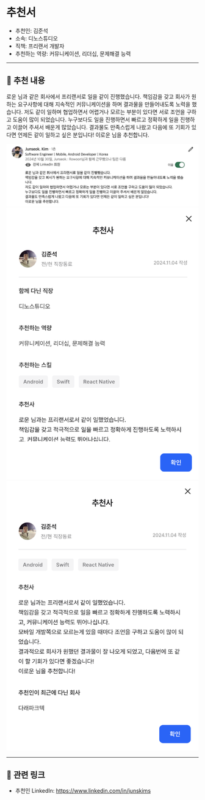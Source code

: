 # 추천서

- 추천인: 김준석
- 소속: 디노스튜디오
- 직책: 프리랜서 개발자
- 추천하는 역량: 커뮤니케이션, 리더십, 문제해결 능력

---

## 💬 추천 내용

로운 님과 같은 회사에서 프리랜서로 일을 같이 진행했습니다.
책임감을 갖고 회사가 원하는 요구사항에 대해 지속적인 커뮤니케이션을 하며 결과물을 만들어내도록 노력을 했습니다.
저도 같이 일하며 협업하면서 어렵거나 모르는 부분이 있다면 서로 조언을 구하고 도움이 많이 되었습니다.
누구보다도 일을 진행하면서 빠르고 정확하게 일을 진행하고 이끌어 주셔서 배운게 많았습니다.
결과물도 만족스럽게 나왔고 다음에 또 기회가 있다면 언제든 같이 일하고 싶은 분입니다!
이로운 님을 추천합니다.

![](/assets/linkedin/linkedin-dinostudio-junseok-developer.png)
![](/assets/wanted/wanted-dinostudio-junseok-developer-01.png)
![](/assets/wanted/wanted-dinostudio-junseok-developer-02.png)

---

## 🔗 관련 링크

- 추천인 LinkedIn: https://www.linkedin.com/in/junskims
